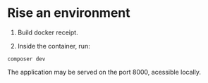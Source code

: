 # Rise an environment

1. Build docker receipt.

2. Inside the container, run:

```
composer dev
```

The application may be served on the port 8000, acessible locally.
